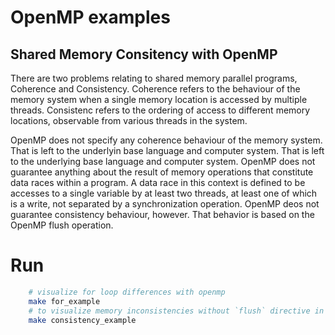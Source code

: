 # OpenMP examples

## Shared Memory Consitency with OpenMP

There are two problems relating to shared memory parallel programs, Coherence and Consistency. Coherence refers to the behaviour of the memory system when a single memory location is accessed by multiple threads. Consistenc refers to the ordering of access to different memory locations, observable from various threads in the system.

OpenMP does not specify any coherence behaviour of the memory system. That is left to the underlyin base language and computer system. That is left to the underlying base language and computer system. OpenMP does not guarantee anything about the result of memory operations that constitute data races within a program. A data race in this context is defined to be accesses to a single variable by at least two threads, at least one of which is a write, not separated by a synchronization operation. OpenMP deos not guarantee consistency behaviour, however. That behavior is based on the OpenMP flush operation.


# Run

```bash
    # visualize for loop differences with openmp
    make for_example
    # to visualize memory inconsistencies without `flush` directive in openmp
    make consistency_example
